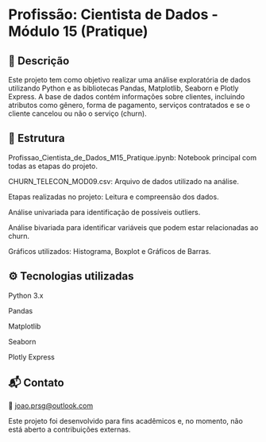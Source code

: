  # Profissão: Cientista de Dados - Módulo 15 (Pratique)
## 📝 Descrição
Este projeto tem como objetivo realizar uma análise exploratória de dados utilizando Python e as bibliotecas Pandas, Matplotlib, Seaborn e Plotly Express. A base de dados contém informações sobre clientes, incluindo atributos como gênero, forma de pagamento, serviços contratados e se o cliente cancelou ou não o serviço (churn).

## 📁 Estrutura
Profissao_Cientista_de_Dados_M15_Pratique.ipynb: Notebook principal com todas as etapas do projeto.

CHURN_TELECON_MOD09.csv: Arquivo de dados utilizado na análise.

Etapas realizadas no projeto:
Leitura e compreensão dos dados.

Análise univariada para identificação de possíveis outliers.

Análise bivariada para identificar variáveis que podem estar relacionadas ao churn.

Gráficos utilizados: Histograma, Boxplot e Gráficos de Barras.

## ⚙️ Tecnologias utilizadas
Python 3.x

Pandas

Matplotlib

Seaborn

Plotly Express

## 📬 Contato
📧 joao.prsg@outlook.com

Este projeto foi desenvolvido para fins acadêmicos e, no momento, não está aberto a contribuições externas.
